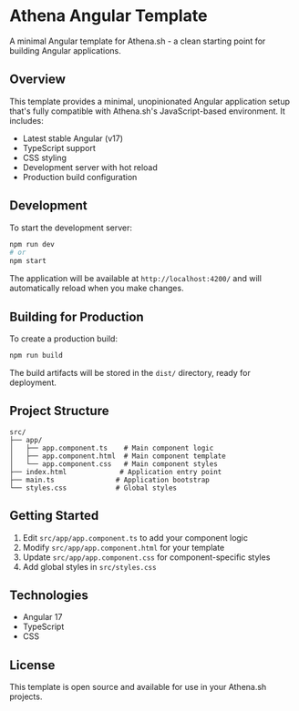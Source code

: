 # Athena Angular Template

A minimal Angular template for Athena.sh - a clean starting point for building Angular applications.

## Overview

This template provides a minimal, unopinionated Angular application setup that's fully compatible with Athena.sh's JavaScript-based environment. It includes:

- Latest stable Angular (v17)
- TypeScript support
- CSS styling
- Development server with hot reload
- Production build configuration

## Development

To start the development server:

```bash
npm run dev
# or
npm start
```

The application will be available at `http://localhost:4200/` and will automatically reload when you make changes.

## Building for Production

To create a production build:

```bash
npm run build
```

The build artifacts will be stored in the `dist/` directory, ready for deployment.

## Project Structure

```
src/
├── app/
│   ├── app.component.ts    # Main component logic
│   ├── app.component.html  # Main component template
│   └── app.component.css   # Main component styles
├── index.html             # Application entry point
├── main.ts               # Application bootstrap
└── styles.css            # Global styles
```

## Getting Started

1. Edit `src/app/app.component.ts` to add your component logic
2. Modify `src/app/app.component.html` for your template
3. Update `src/app/app.component.css` for component-specific styles
4. Add global styles in `src/styles.css`

## Technologies

- Angular 17
- TypeScript
- CSS

## License

This template is open source and available for use in your Athena.sh projects.
